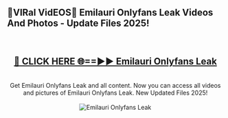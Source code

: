 <h2>🔴VIRal VidEOS🔴 Emilauri Onlyfans Leak Videos And Photos - Update Files 2025!</h2>
<br>
<div align="center">
<h2><a href="https://virallinks.top/odZfE0" rel="nofollow">🔴 CLICK HERE 🌐==►► Emilauri Onlyfans Leak</a></h2>
<br>
Get Emilauri Onlyfans Leak and all content. Now you can access all videos and pictures of Emilauri Onlyfans Leak. New Updated Files 2025!
<br>
<br>
<a href="https://virallinks.top/odZfE0" rel="nofollow" data-target="animated-image.originalLink"><img src="https://i.imgur.com/dJHk4Zq.gif)" alt="Emilauri Onlyfans Leak" style="max-width: 100%; display: inline-block;" data-target="animated-image.originalImage"></a>
</div>
<br>
